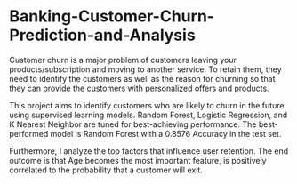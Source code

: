 # Banking-Customer-Churn-Prediction-and-Analysis

Customer churn is a major problem of customers leaving your products/subscription and moving to another service. To retain them, they need to identify the customers as well as the reason for churning so that they can provide the customers with personalized offers and products.

This project aims to identify customers who are likely to churn in the future using supervised learning models. Random Forest, Logistic Regression, and K Nearest Neighbor are tuned for best-achieving performance. The best-performed model is Random Forest with a 0.8576 Accuracy in the test set.

Furthermore, I analyze the top factors that influence user retention. The end outcome is that Age becomes the most important feature, is positively correlated to the probability that a customer will exit.
